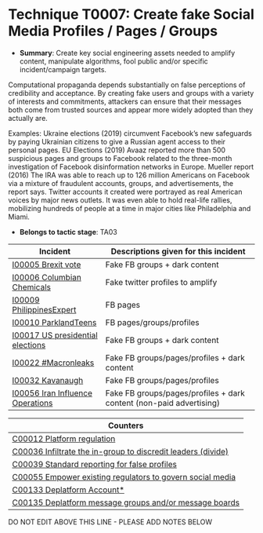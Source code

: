 # Technique T0007: Create fake Social Media Profiles / Pages / Groups

* **Summary**: Create key social engineering assets needed to amplify content, manipulate algorithms, fool public and/or specific incident/campaign targets. 

Computational propaganda depends substantially on false perceptions of credibility and acceptance. By creating fake users and groups with a variety of interests and commitments, attackers can ensure that their messages both come from trusted sources and appear more widely adopted than they actually are. 

Examples: Ukraine elections (2019) circumvent Facebook’s new safeguards by paying Ukrainian citizens to give a Russian agent access to their personal pages. EU Elections (2019) Avaaz reported more than 500 suspicious pages and groups to Facebook related to the three-month investigation of Facebook disinformation networks in Europe. Mueller report (2016) The IRA was able to reach up to 126 million Americans on Facebook via a mixture of fraudulent accounts, groups, and advertisements, the report says. Twitter accounts it created were portrayed as real American voices by major news outlets. It was even able to hold real-life rallies, mobilizing hundreds of people at a time in major cities like Philadelphia and Miami. 

* **Belongs to tactic stage**: TA03


| Incident | Descriptions given for this incident |
| -------- | -------------------- |
| [I00005 Brexit vote](../incidents/I00005.md) | Fake FB groups + dark content |
| [I00006 Columbian Chemicals](../incidents/I00006.md) | Fake twitter profiles to amplify |
| [I00009 PhilippinesExpert](../incidents/I00009.md) | FB pages |
| [I00010 ParklandTeens](../incidents/I00010.md) | FB pages/groups/profiles |
| [I00017 US presidential elections](../incidents/I00017.md) | Fake FB groups + dark content |
| [I00022 #Macronleaks](../incidents/I00022.md) | Fake FB groups/pages/profiles + dark content |
| [I00032 Kavanaugh](../incidents/I00032.md) | Fake FB groups/pages/profiles  |
| [I00056 Iran Influence Operations](../incidents/I00056.md) | Fake FB groups/pages/profiles + dark content (non-paid advertising) |



| Counters |
| -------- |
| [C00012 Platform regulation](../counters/C00012.md) |
| [C00036 Infiltrate the in-group to discredit leaders (divide)](../counters/C00036.md) |
| [C00039 Standard reporting for false profiles](../counters/C00039.md) |
| [C00055 Empower existing regulators to govern social media](../counters/C00055.md) |
| [C00133 Deplatform Account*](../counters/C00133.md) |
| [C00135 Deplatform message groups and/or message boards](../counters/C00135.md) |


DO NOT EDIT ABOVE THIS LINE - PLEASE ADD NOTES BELOW